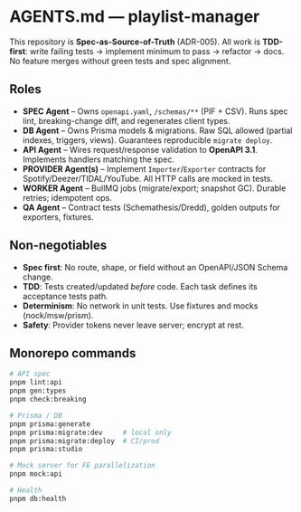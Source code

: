 # AGENTS.md — playlist-manager

This repository is **Spec-as-Source-of-Truth** (ADR-005). All work is **TDD-first**:
write failing tests → implement minimum to pass → refactor → docs. No feature merges
without green tests and spec alignment.

## Roles

- **SPEC Agent** – Owns `openapi.yaml`, `/schemas/**` (PIF + CSV). Runs spec lint, breaking-change diff, and regenerates client types.
- **DB Agent** – Owns Prisma models & migrations. Raw SQL allowed (partial indexes, triggers, views). Guarantees reproducible `migrate deploy`.
- **API Agent** – Wires request/response validation to **OpenAPI 3.1**. Implements handlers matching the spec.
- **PROVIDER Agent(s)** – Implement `Importer`/`Exporter` contracts for Spotify/Deezer/TIDAL/YouTube. All HTTP calls are mocked in tests.
- **WORKER Agent** – BullMQ jobs (migrate/export; snapshot GC). Durable retries; idempotent ops.
- **QA Agent** – Contract tests (Schemathesis/Dredd), golden outputs for exporters, fixtures.

## Non-negotiables

- **Spec first**: No route, shape, or field without an OpenAPI/JSON Schema change.
- **TDD**: Tests created/updated *before* code. Each task defines its acceptance tests path.
- **Determinism**: No network in unit tests. Use fixtures and mocks (nock/msw/prism).
- **Safety**: Provider tokens never leave server; encrypt at rest.

## Monorepo commands

```bash
# API spec
pnpm lint:api
pnpm gen:types
pnpm check:breaking

# Prisma / DB
pnpm prisma:generate
pnpm prisma:migrate:dev     # local only
pnpm prisma:migrate:deploy  # CI/prod
pnpm prisma:studio

# Mock server for FE parallelization
pnpm mock:api

# Health
pnpm db:health

